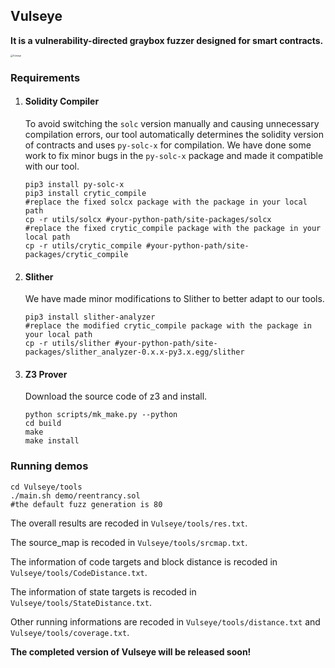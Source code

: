 ## Vulseye

**It is a vulnerability-directed graybox fuzzer designed for smart contracts.**



<img src="/home/lrc/myproject/Vulseye/utils/images/Vulseye.jpeg" alt="Vulseye" style="zoom:25%;" />



### Requirements

1. #### Solidity Compiler

   To avoid switching the `solc` version manually and causing unnecessary compilation errors, our tool automatically determines the solidity version of contracts and uses `py-solc-x` for compilation. We have done some work to fix minor bugs in the `py-solc-x` package and made it compatible with our tool.

   ```shell
   pip3 install py-solc-x
   pip3 install crytic_compile
   #replace the fixed solcx package with the package in your local path
   cp -r utils/solcx #your-python-path/site-packages/solcx
   #replace the fixed crytic_compile package with the package in your local path
   cp -r utils/crytic_compile #your-python-path/site-packages/crytic_compile
   ```

2. #### Slither

   We have made minor modifications to Slither to better adapt to our tools.

   ```shell
   pip3 install slither-analyzer
   #replace the modified crytic_compile package with the package in your local path
   cp -r utils/slither #your-python-path/site-packages/slither_analyzer-0.x.x-py3.x.egg/slither
   ```

3. #### Z3 Prover

   Download the source code of z3 and install.

   ```shell
   python scripts/mk_make.py --python
   cd build
   make
   make install
   ```

### Running demos

```shell
cd Vulseye/tools
./main.sh demo/reentrancy.sol
#the default fuzz generation is 80
```

The overall results are recoded in `Vulseye/tools/res.txt`. 

The source_map is recoded in `Vulseye/tools/srcmap.txt`.

The information of code targets and block distance is recoded in `Vulseye/tools/CodeDistance.txt`.

The information of state targets is recoded in `Vulseye/tools/StateDistance.txt`.

Other running informations are recoded in `Vulseye/tools/distance.txt` and `Vulseye/tools/coverage.txt`.



**The completed version of Vulseye will be released soon!**
